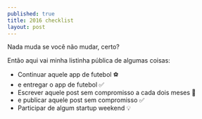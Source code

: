 ```yaml
---
published: true
title: 2016 checklist
layout: post
---
```

Nada muda se você não mudar, certo?

Então aqui vai minha listinha pública de algumas coisas:

* Continuar aquele app de futebol ⚽️
* e entregar o app de futebol ✅
* Escrever aquele post sem compromisso a cada dois meses 📝
* e publicar aquele post sem compromisso ✅
* Participar de algum startup weekend 💡